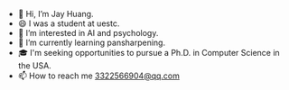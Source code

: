 - 👋 Hi, I’m Jay Huang.
- 😄 I was a student at uestc.
- 👀 I’m interested in AI and psychology.
- 🌱 I’m currently learning pansharpening.
- 🎓 I'm seeking opportunities to pursue a Ph.D. in Computer Science in the USA.
- 📫 How to reach me 3322566904@qq.com

<!---
Jie-1203/Jie-1203 is a ✨ special ✨ repository because its `README.md` (this file) appears on your GitHub profile.
You can click the Preview link to take a look at your changes.
--->
